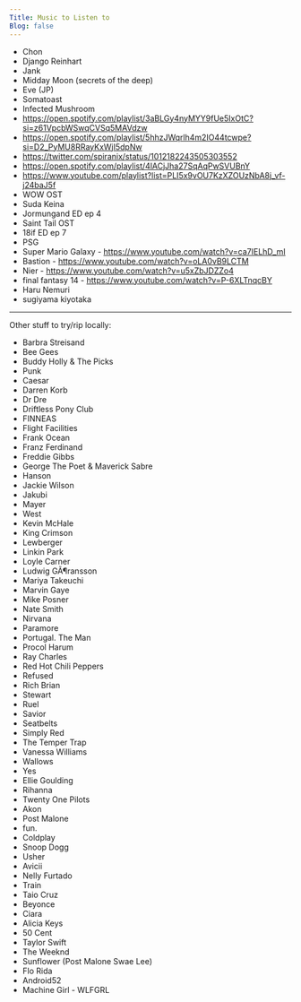 ```yaml
---
Title: Music to Listen to
Blog: false
---
```


* Chon
* Django Reinhart
* Jank
* Midday Moon (secrets of the deep)
* Eve (JP)
* Somatoast
* Infected Mushroom
* <https://open.spotify.com/playlist/3aBLGy4nyMYY9fUe5IxOtC?si=z61VpcbWSwqCVSq5MAVdzw>
* <https://open.spotify.com/playlist/5hhzJWqrlh4m2IO44tcwpe?si=D2_PyMU8RRayKxWjI5dpNw>
* <https://twitter.com/spiranix/status/1012182243505303552>
* <https://open.spotify.com/playlist/4lACjJha27SqAqPwSVUBnY>
* <https://www.youtube.com/playlist?list=PLI5x9vOU7KzXZOUzNbA8j_vf-j24baJ5f>
* WOW OST
* Suda Keina
* Jormungand ED ep 4
* Saint Tail OST
* 18if ED ep 7
* PSG
* Super Mario Galaxy - <https://www.youtube.com/watch?v=ca7IELhD_mI>
* Bastion - <https://www.youtube.com/watch?v=oLA0vB9LCTM>
* Nier - <https://www.youtube.com/watch?v=u5xZbJDZZo4>
* final fantasy 14 - <https://www.youtube.com/watch?v=P-6XLTnqcBY>
* Haru Nemuri
* sugiyama kiyotaka

----

Other stuff to try/rip locally:

- Barbra Streisand
- Bee Gees
- Buddy Holly & The Picks
- Punk
- Caesar
- Darren Korb
- Dr Dre
- Driftless Pony Club
- FINNEAS
- Flight Facilities
- Frank Ocean
- Franz Ferdinand
- Freddie Gibbs
- George The Poet & Maverick Sabre
- Hanson
- Jackie Wilson
- Jakubi
- Mayer
- West
- Kevin McHale
- King Crimson
- Lewberger
- Linkin Park
- Loyle Carner
- Ludwig GÃ¶ransson
- Mariya Takeuchi
- Marvin Gaye
- Mike Posner
- Nate Smith
- Nirvana
- Paramore
- Portugal. The Man
- Procol Harum
- Ray Charles
- Red Hot Chili Peppers
- Refused
- Rich Brian
- Stewart
- Ruel
- Savior
- Seatbelts
- Simply Red
- The Temper Trap
- Vanessa Williams
- Wallows
- Yes
- Ellie Goulding
- Rihanna
- Twenty One Pilots
- Akon
- Post Malone
- fun.
- Coldplay
- Snoop Dogg
- Usher
- Avicii
- Nelly Furtado
- Train
- Taio Cruz
- Beyonce
- Ciara
- Alicia Keys
- 50 Cent
- Taylor Swift
- The Weeknd
- Sunflower (Post Malone Swae Lee)
- Flo Rida
- Android52
- Machine Girl - WLFGRL
